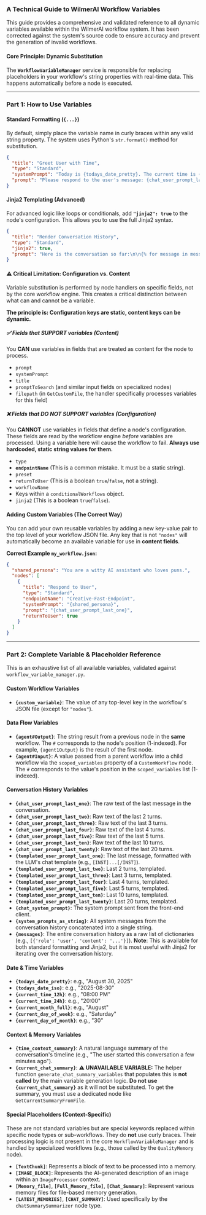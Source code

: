 ### A Technical Guide to WilmerAI Workflow Variables

This guide provides a comprehensive and validated reference to all dynamic variables available within the WilmerAI
workflow system. It has been corrected against the system's source code to ensure accuracy and prevent the generation of
invalid workflows.

#### Core Principle: Dynamic Substitution

The **`WorkflowVariableManager`** service is responsible for replacing placeholders in your workflow's string properties
with real-time data. This happens automatically before a node is executed.

-----

### Part 1: How to Use Variables

#### Standard Formatting (`{...}`)

By default, simply place the variable name in curly braces within any valid string property. The system uses Python's
`str.format()` method for substitution.

```json
{
  "title": "Greet User with Time",
  "type": "Standard",
  "systemPrompt": "Today is {todays_date_pretty}. The current time is {current_time_12h}.",
  "prompt": "Please respond to the user's message: {chat_user_prompt_last_one}"
}
```

#### Jinja2 Templating (Advanced)

For advanced logic like loops or conditionals, add **`"jinja2": true`** to the node's configuration. This allows you to
use the full Jinja2 syntax.

```json
{
  "title": "Render Conversation History",
  "type": "Standard",
  "jinja2": true,
  "prompt": "Here is the conversation so far:\n\n{% for message in messages %}{{ message.role | capitalize }}: {{ message.content }}\n{% endfor %}\n\nHow can I help you now?"
}
```

#### ⚠️ Critical Limitation: Configuration vs. Content

Variable substitution is performed by node handlers on specific fields, not by the core workflow engine. This creates a
critical distinction between what can and cannot be a variable.

**The principle is: Configuration keys are static, content keys can be dynamic.**

##### ✅ Fields that SUPPORT variables (Content)

You **CAN** use variables in fields that are treated as content for the node to process.

* `prompt`
* `systemPrompt`
* `title`
* `promptToSearch` (and similar input fields on specialized nodes)
* `filepath` (in `GetCustomFile`, the handler specifically processes variables for this field)

##### ❌ Fields that DO NOT SUPPORT variables (Configuration)

You **CANNOT** use variables in fields that define a node's configuration. These fields are read by the workflow engine
*before* variables are processed. Using a variable here will cause the workflow to fail. **Always use hardcoded, static
string values for them.**

* `type`
* **`endpointName`** (This is a common mistake. It must be a static string).
* `preset`
* `returnToUser` (This is a boolean `true`/`false`, not a string).
* `workflowName`
* Keys within a `conditionalWorkflows` object.
* `jinja2` (This is a boolean `true`/`false`).

#### Adding Custom Variables (The Correct Way)

You can add your own reusable variables by adding a new key-value pair to the top level of your workflow JSON file. Any
key that is not `"nodes"` will automatically become an available variable for use in **content fields**.

**Correct Example `my_workflow.json`:**

```json
{
  "shared_persona": "You are a witty AI assistant who loves puns.",
  "nodes": [
    {
      "title": "Respond to User",
      "type": "Standard",
      "endpointName": "Creative-Fast-Endpoint",
      "systemPrompt": "{shared_persona}",
      "prompt": "{chat_user_prompt_last_one}",
      "returnToUser": true
    }
  ]
}
```

-----

### Part 2: Complete Variable & Placeholder Reference

This is an exhaustive list of all available variables, validated against `workflow_variable_manager.py`.

#### Custom Workflow Variables

* **`{custom_variable}`**: The value of any top-level key in the workflow's JSON file (except for `"nodes"`).

#### Data Flow Variables

* **`{agent#Output}`**: The string result from a previous node in the **same** workflow. The `#` corresponds to the
  node's position (1-indexed). For example, `{agent1Output}` is the result of the first node.
* **`{agent#Input}`**: A value passed from a parent workflow into a child workflow via the `scoped_variables` property
  of a `CustomWorkflow` node. The `#` corresponds to the value's position in the `scoped_variables` list (1-indexed).

#### Conversation History Variables

* **`{chat_user_prompt_last_one}`**: The raw text of the last message in the conversation.
* **`{chat_user_prompt_last_two}`**: Raw text of the last 2 turns.
* **`{chat_user_prompt_last_three}`**: Raw text of the last 3 turns.
* **`{chat_user_prompt_last_four}`**: Raw text of the last 4 turns.
* **`{chat_user_prompt_last_five}`**: Raw text of the last 5 turns.
* **`{chat_user_prompt_last_ten}`**: Raw text of the last 10 turns.
* **`{chat_user_prompt_last_twenty}`**: Raw text of the last 20 turns.
* **`{templated_user_prompt_last_one}`**: The last message, formatted with the LLM's chat template (e.g.,
  `[INST]...[/INST]`).
* **`{templated_user_prompt_last_two}`**: Last 2 turns, templated.
* **`{templated_user_prompt_last_three}`**: Last 3 turns, templated.
* **`{templated_user_prompt_last_four}`**: Last 4 turns, templated.
* **`{templated_user_prompt_last_five}`**: Last 5 turns, templated.
* **`{templated_user_prompt_last_ten}`**: Last 10 turns, templated.
* **`{templated_user_prompt_last_twenty}`**: Last 20 turns, templated.
* **`{chat_system_prompt}`**: The system prompt sent from the front-end client.
* **`{system_prompts_as_string}`**: All system messages from the conversation history concatenated into a single string.
* **`{messages}`**: The entire conversation history as a raw list of dictionaries (e.g.,
  `[{'role': 'user', 'content': '...'}]`). **Note**: This is available for both standard formatting and Jinja2, but it
  is most useful with Jinja2 for iterating over the conversation history.

#### Date & Time Variables

* **`{todays_date_pretty}`**: e.g., "August 30, 2025"
* **`{todays_date_iso}`**: e.g., "2025-08-30"
* **`{current_time_12h}`**: e.g., "08:00 PM"
* **`{current_time_24h}`**: e.g., "20:00"
* **`{current_month_full}`**: e.g., "August"
* **`{current_day_of_week}`**: e.g., "Saturday"
* **`{current_day_of_month}`**: e.g., "30"

#### Context & Memory Variables

* **`{time_context_summary}`**: A natural language summary of the conversation's timeline (e.g., "The user started this
  conversation a few minutes ago").
* **`{current_chat_summary}`**: **⚠️ UNAVAILABLE VARIABLE:** The helper function `generate_chat_summary_variables` that
  populates this is **not called** by the main variable generation logic. **Do not use `{current_chat_summary}`** as it
  will not be substituted. To get the summary, you must use a dedicated node like `GetCurrentSummaryFromFile`.

#### Special Placeholders (Context-Specific)

These are not standard variables but are special keywords replaced within specific node types or sub-workflows. They do
**not** use curly braces. Their processing logic is not present in the core `WorkflowVariableManager` and is handled by
specialized workflows (e.g., those called by the `QualityMemory` node).

* **`[TextChunk]`**: Represents a block of text to be processed into a memory.
* **`[IMAGE_BLOCK]`**: Represents the AI-generated description of an image within an `ImageProcessor` context.
* **`[Memory_file]`**, **`[Full_Memory_file]`**, **`[Chat_Summary]`**: Represent various memory files for file-based
  memory generation.
* **`[LATEST_MEMORIES]`**, **`[CHAT_SUMMARY]`**: Used specifically by the `chatSummarySummarizer` node type.